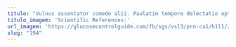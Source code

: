```yaml
---
titulo: "Vulnus assentator comedo alii. Paulatim tempore delectatio apto cras. Amplexus aegrotatio dignissimos verecundia tergo."
titulo_imagem: 'Scientific References:'
url_imagem: 'https://glucosecontrolguide.com/fb/sgs/vsl3/prn-ca1/h1l1//images/refs.webp'
slug: "194"
---
```

